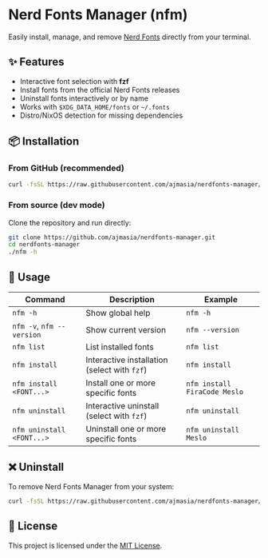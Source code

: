 # Nerd Fonts Manager (nfm)

Easily install, manage, and remove [Nerd Fonts](https://www.nerdfonts.com/) directly from your terminal.

## ✨ Features

* Interactive font selection with **fzf**
* Install fonts from the official Nerd Fonts releases
* Uninstall fonts interactively or by name
* Works with `$XDG_DATA_HOME/fonts` or `~/.fonts`
* Distro/NixOS detection for missing dependencies

## 📦 Installation

### From GitHub (recommended)

```bash
curl -fsSL https://raw.githubusercontent.com/ajmasia/nerdfonts-manager/main/install.sh | bash
```

### From source (dev mode)

Clone the repository and run directly:

```bash
git clone https://github.com/ajmasia/nerdfonts-manager.git
cd nerdfonts-manager
./nfm -h
```

## 🚀 Usage

| Command                   | Description                                  | Example                      |
| ------------------------- | -------------------------------------------- | ---------------------------- |
| `nfm -h`                  | Show global help                             | `nfm -h`                     |
| `nfm -v`, `nfm --version` | Show current version                         | `nfm --version`              |
| `nfm list`                | List installed fonts                         | `nfm list`                   |
| `nfm install`             | Interactive installation (select with `fzf`) | `nfm install`                |
| `nfm install <FONT...>`   | Install one or more specific fonts           | `nfm install FiraCode Meslo` |
| `nfm uninstall`           | Interactive uninstall (select with `fzf`)    | `nfm uninstall`              |
| `nfm uninstall <FONT...>` | Uninstall one or more specific fonts         | `nfm uninstall Meslo`        |

## ❌ Uninstall

To remove Nerd Fonts Manager from your system:

```bash
curl -fsSL https://raw.githubusercontent.com/ajmasia/nerdfonts-manager/main/uninstall.sh | bash
```

## 📝 License

This project is licensed under the [MIT License](./LICENSE).

